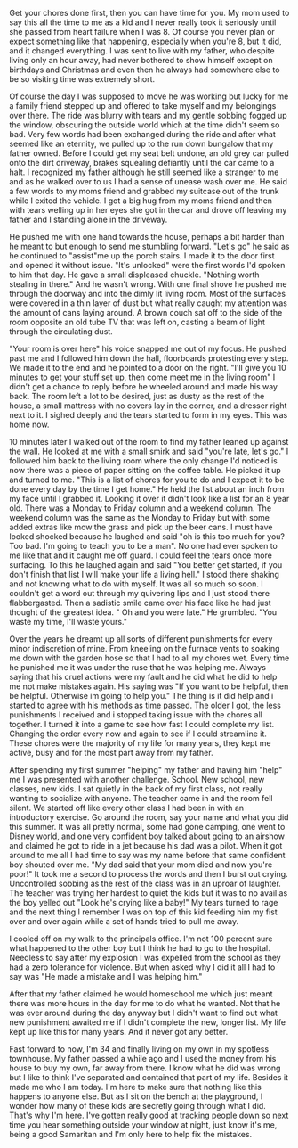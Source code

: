 Get your chores done first, then you can have time for you. My mom used to say this all the time to me as a kid and I never really took it seriously until she passed from heart failure when I was 8. Of course you never plan or expect something like that happening, especially when you're 8, but it did, and it changed everything. I was sent to live with my father, who despite living only an hour away, had never bothered to show himself except on birthdays and Christmas and even then he always had somewhere else to be so visiting time was extremely short.

Of course the day I was supposed to move he was working but lucky for me a family friend stepped up and offered to take myself and my belongings over there. The ride was blurry with tears and my gentle sobbing fogged up the window, obscuring the outside world which at the time didn't seem so bad. Very few words had been exchanged during the ride and after what seemed like an eternity, we pulled up to the run down bungalow that my father owned. Before I could get my seat belt undone, an old grey car pulled onto the dirt driveway, brakes squealing defiantly until the car came to a halt. I recognized my father although he still seemed like a stranger to me and as he walked over to us I had a sense of unease wash over me. He said a few words to my moms friend and grabbed my suitcase out of the trunk while I exited the vehicle. I got a big hug from my moms friend and then  with tears welling up in her eyes she got in the car and drove off leaving my father and I standing alone in the driveway. 

He pushed me with one hand towards the house, perhaps a bit harder than he meant to but enough to send me stumbling forward. "Let's go" he said as he continued to "assist"me up the porch stairs. I made it to the door first and opened it without issue. "It's unlocked" were the first words I'd spoken to him that day. He gave a small displeased chuckle. "Nothing worth stealing in there." And he wasn't wrong. With one final shove he pushed me through the doorway and into the dimly lit living room. Most of the surfaces were covered in a thin layer of dust but what really caught my attention was the amount of cans laying around. A brown couch sat off to the side of the room opposite an old tube TV that was left on, casting a beam of light through the circulating dust. 

"Your room is over here" his voice snapped me out of my focus. He pushed past me and I followed him down the hall, floorboards protesting every step. We made it to the end and he pointed to a door on the right. "I'll give you 10 minutes to get your stuff set up, then come meet me in the living room" I didn't get a chance to reply before he wheeled around and made his way back. The room left a lot to be desired, just as dusty as the rest of the house, a small mattress with no covers lay in the corner, and a dresser right next to it. I sighed deeply and the tears started to form in my eyes. This was home now. 

10 minutes later I walked out of the room to find my father leaned up against the wall. He looked at me with a small smirk and said "you're late, let's go." I followed him back to the living room where the only change I'd noticed is now there was a piece of paper sitting on the coffee table. He picked it up and turned to me. "This is a list of chores for you to do and I expect it to be done every day by the time I get home." He held the list about an inch from my face until I grabbed it. Looking it over it didn't look like a list for an 8 year old. There was a Monday to Friday column and a weekend column. The weekend column was the same as the Monday to Friday but with some added extras like mow the grass and pick up the beer cans. I must have looked shocked because he laughed and said "oh is this too much for you? Too bad. I'm going to teach you to be a man". No one had ever spoken to me like that and it caught me off guard. I could feel the tears once more surfacing. To this he laughed again and said "You better get started, if you don't finish that list I will make your life a living hell." I stood there shaking and not knowing what to do with myself. It was all so much so soon. I couldn't get a word out through my quivering lips and I just stood there flabbergasted. Then a sadistic smile came over his face like he had just thought of the greatest idea. " Oh and you were late." He grumbled. "You waste my time, I'll waste yours." 

Over the years he dreamt up all sorts of different punishments for every minor indiscretion of mine. From kneeling on the furnace vents to soaking me down with the garden hose so that I had to all my chores wet. Every time he punished me it was under the ruse that he was helping me. Always saying that his cruel actions were my fault and he did what he did to help me not make mistakes again. His saying was "If you want to be helpful, then be helpful. Otherwise im going to help you." The thing is it did help and i started to agree with his methods as time passed. The older I got, the less punishments I received and i stopped taking issue with the chores all together. I turned it into a game to see how fast I could complete my list. Changing the order every now and again to see if I could streamline it. These chores were the majority of my life for many years, they kept me active, busy and for the most part away from my father. 

After spending my first summer "helping" my father and having him "help" me I was presented with another challenge. School. New school, new classes, new kids. I sat quietly in the back of my first class, not really wanting to socialize with anyone. The teacher came in and the room fell silent. We started off like every other class I had been in with an introductory exercise. Go around the room, say your name and what you did this summer. It was all pretty normal, some  had gone camping, one went to Disney world, and one very confident boy talked about going to an airshow and claimed he got to ride in a jet because his dad was a pilot. When it got around to me all I had time to say was my name before that same confident boy shouted over me. "My dad said that your mom died and now you're poor!" It took me a second to process the words and then I burst out crying. Uncontrolled sobbing as the rest of the class was in an uproar of laughter. The teacher was trying her hardest to quiet the kids but it was to no avail as the boy yelled out "Look he's crying like a baby!" My tears turned to rage and the next thing I remember I was on top of this kid feeding him my fist over and over again while a set of hands tried to pull me away. 

I cooled off on my walk to the principals office. I'm not 100 percent sure what happened to the other boy but I think he had to go to the hospital. Needless to say after my explosion I was expelled from the school as they had a zero tolerance for violence. But when asked why I did it all I had to say was "He made a mistake and I was helping him."

After that my father claimed he would homeschool me which just meant there was more hours in the day for me to do what he wanted. Not that he was ever around during the day anyway but I didn't want to find out what new punishment awaited me if I didn't complete the new, longer list. My life kept up like this for many years. And it never got any better.

Fast forward to now, I'm 34 and finally living on my own in my spotless townhouse. My father passed a while ago and I used the money from his house to buy my own, far away from there. I know what he did was wrong but I like to think I've separated and contained that part of my life. Besides it made me who I am today. I'm here to make sure that nothing like this happens to anyone else. But as I sit on the bench at the playground, I wonder how many of these kids are secretly going through what I did. That's why I'm here. I've gotten really good at tracking people down so next time you hear something outside your window at night, just know it's me, being a good Samaritan and I'm only here to help fix the mistakes.